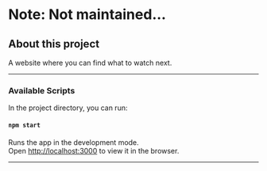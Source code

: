 # **Note:** Not maintained...


## About this project

A website where you can find what to watch next.<br/>

---

### Available Scripts

In the project directory, you can run:

#### `npm start`

Runs the app in the development mode.<br>
Open [http://localhost:3000](http://localhost:3000) to view it in the browser.

---
